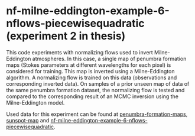# nf-milne-eddington-example-6-nflows-piecewisequadratic (experiment 2 in thesis)
This code experiments with normalizing flows used to invert Milne-Eddington atmospheres. In this case, a single map of penumbra formation maps (Stokes parameters at different wavelengths for each pixel) is considered for training. This map is inverted using a Milne-Eddington algorithm. A normalizing flow is trained on this data (observations and corresponding inverted data). On samples of a prior unseen map of data of the same penumbra formation dataset, the normalizing flow is tested and compared to the corresponding result of an MCMC inversion using the Milne-Eddington model.

Used data for this experiment can be found at [penumbra-formation-maps](https://drive.google.com/drive/folders/1-W3vCJC4gEsQWW0pzwF8PbQ3erE0eGPI?usp=drive_link/), [sunspot-map](https://drive.google.com/drive/folders/1AM6oA1mLYQ_DtIlSv52aYXDNDTygRQyq?usp=drive_link) and [nf-milne-eddington-example-6-nflows-piecewisequadratic](https://drive.google.com/drive/folders/1bxZ5QKKohE-jKtYAGol466j1p1V_zLUF?usp=drive_link).

